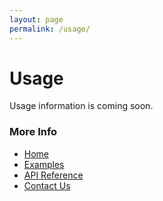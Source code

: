 ```yaml
---
layout: page
permalink: /usage/
---
```


# Usage

Usage information is coming soon.

### More Info
* [Home](README.md)
* [Examples](examples.md)
* [API Reference](api/index.md)
* [Contact Us](http://bitski.co)
